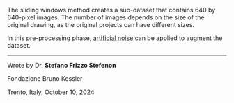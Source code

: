 
The sliding windows method creates a sub-dataset that contains 640 by 640-pixel images.
The number of images depends on the size of the original drawing, as the original projects can have different sizes.

In this pre-processing phase, [artificial noise](https://github.com/SFStefenon/Digital_ED/tree/main/Sliding%20Window/Artificial%20Noise) can be applied to augment the dataset.

---

Wrote by Dr. **Stefano Frizzo Stefenon**

Fondazione Bruno Kessler

Trento, Italy, October 10, 2024


